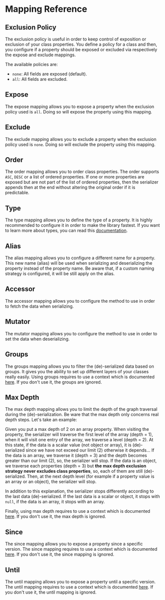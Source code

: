 # Mapping Reference

## Exclusion Policy

The exclusion policy is useful in order to keep control of exposition or exclusion of your class properties. You 
define a policy for a class and then, you configure if a property should be exposed or excluded via respectively the 
expose and exclude mappings.

The available policies are:

 - `none`: All fields are exposed (default).
 - `all`: All fields are excluded.

## Expose

The expose mapping allows you to expose a property when the exclusion policy used is `all`. Doing so will expose the 
property using this mapping.

## Exclude

The exclude mapping allows you to exclude a property when the exclusion policy used is `none`. Doing so will exclude 
the property using this mapping.

## Order

The order mapping allows you to order class properties. The order supports `ASC`, `DESC` or a list of ordered 
properties. If one or more properties are exposed but are not part of the list of ordered properties, then the 
serializer appends then at the end without altering the original order if it is predictable.

## Type

The type mapping allows you to define the type of a property. It is highly recommended to configure it in order to make 
the library fastest. If you want to learn more about types, you can read this [documentation](/doc/type.md).

## Alias

The alias mapping allows you to configure a different name for a property. This new name (alias) will be used when 
serializing and deserializing the property instead of the property name. Be aware that, if a custom naming strategy is 
configured, it will be still apply on the alias.

## Accessor

The accessor mapping allows you to configure the method to use in order to fetch the data when serializing.

## Mutator

The mutator mapping allows you to configure the method to use in order to set the data when deserializing.

## Groups

The groups mapping allows you to filter the (de)-serialized data based on groups. It gives you the ability to set up 
different layers of your classes really easily. Using groups requires to use a context which is documented 
[here](/doc/context.md). If you don't use it, the groups are ignored.

## Max Depth

The max depth mapping allows you to limit the depth of the graph traversal during the (de)-serialization. Be ware that 
the max depth only concerns real depth steps. Let's take an example:

Given you put a max depth of 2 on an array property. When visiting the property, the serializer will traverse the 
first level of the array (depth = 1), when it will visit one entry of the array, we traverse a level (depth = 2). At 
this state, if the data is a scalar value (not object or array), it is (de)-serialized since we have not exceed our 
limit (2) otherwise it depends... If the data is an array, we traverse it (depth = 3) and the depth becomes greater than
our limit (2), so, the serializer will stop. If the data is an object, we traverse each properties (depth = 3) but 
**the max depth exclusion strategy never excludes class properties**, so, each of them are still (de)-serialized. Then, 
at the next depth level (for example if a property value is an array or an object), the serializer will stop.

In addition to this explanation, the serializer stops differently according to the last data (de)-serialized. If the 
last data is a scalar or object, it stops with `null`, if the data is an array, it stops with an array.
 
Finally, using max depth requires to use a context which is documented [here](/doc/context.md). If you don't use it, 
the max depth is ignored.

## Since

The since mapping allows you to expose a property since a specific version. The since mapping requires to use a context 
which is documented [here](/doc/context.md). If you don't use it, the since mapping is ignored.

## Until

The until mapping allows you to expose a property until a specific version. The until mapping requires to use a context 
which is documented [here](/doc/context.md). If you don't use it, the until mapping is ignored.
